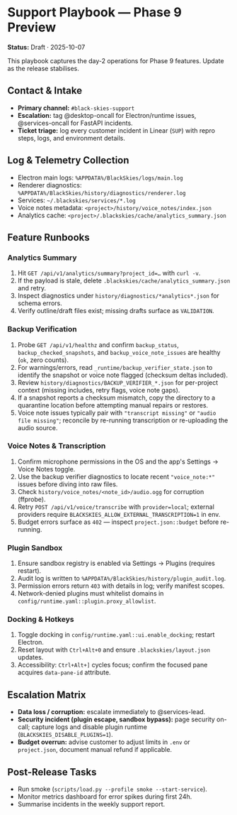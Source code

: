 # Support Playbook — Phase 9 Preview
**Status:** Draft · 2025-10-07

This playbook captures the day-2 operations for Phase 9 features. Update as the release stabilises.

## Contact & Intake
- **Primary channel:** `#black-skies-support`
- **Escalation:** tag @desktop-oncall for Electron/runtime issues, @services-oncall for FastAPI incidents.
- **Ticket triage:** log every customer incident in Linear (`SUP`) with repro steps, logs, and environment details.

## Log & Telemetry Collection
- Electron main logs: `%APPDATA%/BlackSkies/logs/main.log`
- Renderer diagnostics: `%APPDATA%/BlackSkies/history/diagnostics/renderer.log`
- Services: `~/.blackskies/services/*.log`
- Voice notes metadata: `<project>/history/voice_notes/index.json`
- Analytics cache: `<project>/.blackskies/cache/analytics_summary.json`

## Feature Runbooks

### Analytics Summary
1. Hit `GET /api/v1/analytics/summary?project_id=…` with `curl -v`.
2. If the payload is stale, delete `.blackskies/cache/analytics_summary.json` and retry.
3. Inspect diagnostics under `history/diagnostics/*analytics*.json` for schema errors.
4. Verify outline/draft files exist; missing drafts surface as `VALIDATION`.

### Backup Verification
1. Probe `GET /api/v1/healthz` and confirm `backup_status`, `backup_checked_snapshots`, and `backup_voice_note_issues` are healthy (`ok`, zero counts).
2. For warnings/errors, read `_runtime/backup_verifier_state.json` to identify the snapshot or voice note flagged (checksum deltas included).
3. Review `history/diagnostics/BACKUP_VERIFIER_*.json` for per-project context (missing includes, retry flags, voice note gaps).
4. If a snapshot reports a checksum mismatch, copy the directory to a quarantine location before attempting manual repairs or restores.
5. Voice note issues typically pair with `"transcript missing"` or `"audio file missing"`; reconcile by re-running transcription or re-uploading the audio source.

### Voice Notes & Transcription
1. Confirm microphone permissions in the OS and the app's Settings → Voice Notes toggle.
2. Use the backup verifier diagnostics to locate recent `"voice_note:*"` issues before diving into raw files.
3. Check `history/voice_notes/<note_id>/audio.ogg` for corruption (ffprobe).
4. Retry `POST /api/v1/voice/transcribe` with `provider=local`; external providers require `BLACKSKIES_ALLOW_EXTERNAL_TRANSCRIPTION=1` in env.
5. Budget errors surface as `402` — inspect `project.json::budget` before re-running.

### Plugin Sandbox
1. Ensure sandbox registry is enabled via Settings → Plugins (requires restart).
2. Audit log is written to `%APPDATA%/BlackSkies/history/plugin_audit.log`.
3. Permission errors return `403` with details in log; verify manifest scopes.
4. Network-denied plugins must whitelist domains in `config/runtime.yaml::plugin.proxy_allowlist`.

### Docking & Hotkeys
1. Toggle docking in `config/runtime.yaml::ui.enable_docking`; restart Electron.
2. Reset layout with `Ctrl+Alt+0` and ensure `.blackskies/layout.json` updates.
3. Accessibility: `Ctrl+Alt+]` cycles focus; confirm the focused pane acquires `data-pane-id` attribute.

## Escalation Matrix
- **Data loss / corruption:** escalate immediately to @services-lead.
- **Security incident (plugin escape, sandbox bypass):** page security on-call; capture logs and disable plugin runtime (`BLACKSKIES_DISABLE_PLUGINS=1`).
- **Budget overrun:** advise customer to adjust limits in `.env` or `project.json`, document manual refund if applicable.

## Post-Release Tasks
- Run smoke (`scripts/load.py --profile smoke --start-service`).
- Monitor metrics dashboard for error spikes during first 24h.
- Summarise incidents in the weekly support report.
